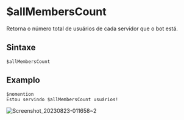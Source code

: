 # $allMembersCount
Retorna o número total de usuários de cada servidor que o bot está.

## Sintaxe 
```
$allMembersCount
```

## Examplo

```
$nomention
Estou servindo $allMembersCount usuários!
```
![Screenshot_20230823-011658~2](https://github.com/Kemi-Rawr/bdfd-wiki/assets/111205130/27a1295a-7618-4d8d-bb40-843c7d256fcb)
